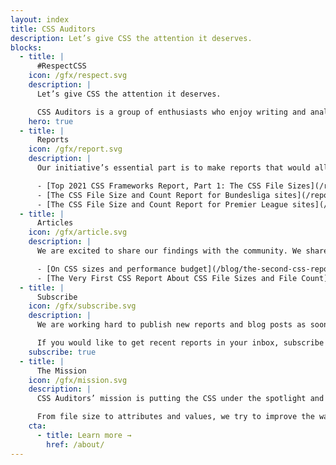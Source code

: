 ```yaml
---
layout: index
title: CSS Auditors
description: Let’s give CSS the attention it deserves.
blocks:
  - title: |
      #RespectCSS
    icon: /gfx/respect.svg
    description: |
      Let’s give CSS the attention it deserves.

      CSS Auditors is a group of enthusiasts who enjoy writing and analyzing CSS code and sharing CSS code findings.
    hero: true
  - title: |
      Reports
    icon: /gfx/report.svg
    description: |
      Our initiative’s essential part is to make reports that would allow everyone to analyze how CSS is written.

      - [Top 2021 CSS Frameworks Report, Part 1: The CSS File Sizes](/reports/css-frameworks-part-1-2022-02/)
      - [The CSS File Size and Count Report for Bundesliga sites](/reports/bundesliga-2021-03/)
      - [The CSS File Size and Count Report for Premier League sites](/reports/premier-league-2021-02/)
  - title: |
      Articles
    icon: /gfx/article.svg
    description: |
      We are excited to share our findings with the community. We share information about us and all things related to CSS and CSS auditing process in our blog.

      - [On CSS sizes and performance budget](/blog/the-second-css-report-about-css-file-sizes-and-file-count/)
      - [The Very First CSS Report About CSS File Sizes and File Count](/blog/the-very-first-css-report-about-css-file-sizes-and-file-count/)
  - title: |
      Subscribe
    icon: /gfx/subscribe.svg
    description: |
      We are working hard to publish new reports and blog posts as soon as possible.

      If you would like to get recent reports in your inbox, subscribe here!
    subscribe: true
  - title: |
      The Mission
    icon: /gfx/mission.svg
    description: |
      CSS Auditors’ mission is putting the CSS under the spotlight and educating developers about its importance.

      From file size to attributes and values, we try to improve the way CSS could and should be written.
    cta:
      - title: Learn more →
        href: /about/
---
```


